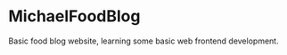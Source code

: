 MichaelFoodBlog
===============

Basic food blog website, learning some basic web frontend development.
